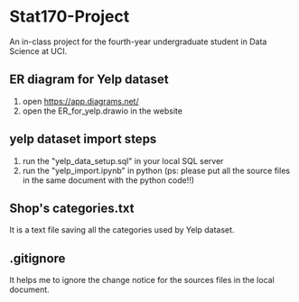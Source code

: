 # Stat170-Project
An in-class project for the fourth-year undergraduate student in Data Science at UCI.

## ER diagram for Yelp dataset
1. open https://app.diagrams.net/
2. open the ER_for_yelp.drawio in the website

## yelp dataset import steps
1. run the "yelp_data_setup.sql" in your local SQL server
2. run the "yelp_import.ipynb" in python 
    (ps: please put all the source files in the same document with the python code!!)

## Shop's categories.txt
It is a text file saving all the categories used by Yelp dataset. 

## .gitignore
It helps me to ignore the change notice for the sources files in the local document. 

